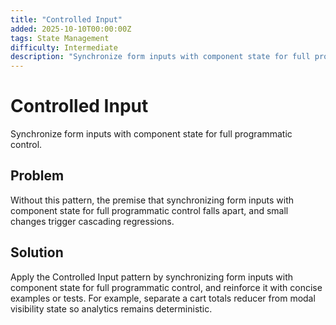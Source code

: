 ```yaml
---
title: "Controlled Input"
added: 2025-10-10T00:00:00Z
tags: State Management
difficulty: Intermediate
description: "Synchronize form inputs with component state for full programmatic control."
---
```

# Controlled Input

Synchronize form inputs with component state for full programmatic control.

## Problem

Without this pattern, the premise that synchronizing form inputs with component state for full programmatic control falls apart, and small changes trigger cascading regressions.

## Solution

Apply the Controlled Input pattern by synchronizing form inputs with component state for full programmatic control, and reinforce it with concise examples or tests. For example, separate a cart totals reducer from modal visibility state so analytics remains deterministic.
